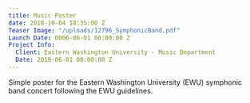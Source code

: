 ```yaml
---
title: Music Poster
date: 2018-10-04 18:35:00 Z
Teaser Image: "/uploads/12796_SymphonicBand.pdf"
Launch Date: 0006-06-01 00:00:00 Z
Project Info:
  Client: Eastern Washington University - Music Department
  Date: 2018-06-01 00:00:00 Z
---
```


Simple poster for the Eastern Washington University (EWU) symphonic band concert following the EWU guidelines. 